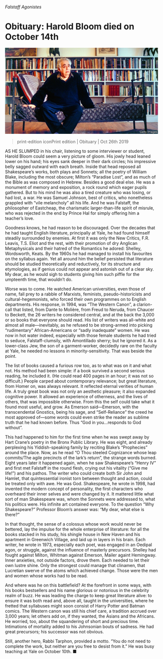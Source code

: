 ###### Falstaff Agonistes

# Obituary: Harold Bloom died on October 14th 

![image](images/20191026_OBP001_0.jpg) 

> print-edition iconPrint edition | Obituary | Oct 26th 2019 

AS HE SLUMPED in his chair, listening to some interviewer or student, Harold Bloom could seem a very picture of gloom. His jowly head leaned lower on his hand; his eyes sank deeper in their dark circles; his impressive belly sagged outward with each breath. Inside that head reposed all Shakespeare’s works, both plays and Sonnets; all the poetry of William Blake, including the most obscure; Milton’s “Paradise Lost”, and as much of the Bible as was composed in Hebrew. Besides a good deal else. He was a monument of memory and exposition, a rock round which eager pupils gathered. But to his mind he was also a tired creature who was losing, or had lost, a war. He was Samuel Johnson, best of critics, who nonetheless grappled with “vile melancholy” all his life. And he was Falstaff, the philosopher of Eastcheap, the charismatic larger-than-life spirit of misrule, who was rejected in the end by Prince Hal for simply offering him a teacher’s love. 

Goodness knows, he had reason to be discouraged. Over the decades that he had taught English literature, principally at Yale, he had found himself steadily surrounded by enemies. At first it was only the New Critics, F.R. Leavis, T.S. Eliot and the rest, with their promotion of dry Anglican Metaphysicals and their hatred of the Romantics he adored: Shelley, Wordsworth, Keats. By the 1960s he had managed to install his favourites on the syllabus again. Yet all around him the belief persisted that literature should be studied theoretically and reductively, for its structure and etymologies, as if genius could not appear and astonish out of a clear sky. My dear, as he would sigh to students giving him such piffle for the umpteenth time, that wouldn’t do. 

Worse was to come. He watched American universities, even those of name, fall prey to a rabble of Marxists, feminists, pseudo-historicists and cultural-hegemonists, who forced their own programmes on to English departments. His response, in 1994, was “The Western Canon”, a clarion-call that listed, from Dante to Molière, from Freud to Neruda, from Chaucer to Beckett, the 26 writers he considered central, and at the back the 3,000 or so books that everyone should read. His list of writers was all-white and almost all male—inevitably, as he refused to be strong-armed into picking “rudimentary” African-Americans or “sadly inadequate” women. He was now in hot water indeed, especially with those female students he had tried to seduce, Falstaff-clumsily, with Amontillado sherry; but he ignored it. As a lower-class Jew, the son of a garment-worker, decidedly rare on the faculty at Yale, he needed no lessons in minority-sensitivity. That was beside the point. 

The list of books caused a furious row too, as to what was on it and what not. His method had been simple: if a book survived a second serious reading, he included it. (He could read 400 pages in an hour; it was not so difficult.) People carped about contemporary relevance; but great literature, from Homer on, was always relevant. It reflected eternal verities of human life. A truly great book was not only an aesthetic pleasure; it also expanded cognitive power. It allowed an experience of otherness, and the lives of others, that was impossible otherwise. From this the self could take what it found most useful, and grow. As Emerson said—Emerson, with the transcendental Gnostics, being his sage, and “Self-Reliance” the creed he most approved of—some words could even strike the reader as sublime truth that he had known before. Thus “God in you…responds to God without”. 

This had happened to him for the first time when he was swept away by Hart Crane’s poetry in the Bronx Public Library. He was eight, and already perplexing his Yiddish-speaking family by reciting Blake’s “Prophecies” around the place. Now, as he read “O Thou steeled Cognizance whose leap commits/The agile precincts of the lark’s return”, the strange words burned. Eight years later it happened again, when he saw Shakespeare’s “Henry IV” and first met Falstaff in the round flesh, crying out his vitality (“Give me life!”) and his pathos. The writer who could create both Sir John and Hamlet, that quintessential ironist torn between thought and action, could be treated only with awe. He was God. Shakespeare, he wrote in 1998, had invented the modern concept of personality, the first characters who overheard their inner selves and were changed by it. It mattered little what sort of man Shakespeare was, whom the Sonnets were addressed to, what his politics were. His infinite art contained everyone. To the question “Why Shakespeare?” Professor Bloom’s answer was: “My dear, what else is there?” 

In that thought, the sense of a colossus whose work would never be bettered, lay the impulse for the whole enterprise of literature: for all the books stacked in his study, his shingle house in New Haven and his apartment in Greenwich Village, and laid up in layers in his brain. Each writer, he wrote in 1973, especially each poet, was engaged in an Oedipal agon, or struggle, against the influence of masterly precursors. Shelley had fought against Milton, Whitman against Emerson, Mailer againt Hemingway. Inner anxieties, not outside factors, drove them. Each needed to let their own lustre shine. Only the strongest could manage that clinamen, that Lucretian swerve of the atoms which achieved change. Those were the men and women whose works had to be read. 

And where was he on this battlefield? At the forefront in some ways, with his books bestsellers and his name glorious or notorious in the celebrity realm of buzz. He was leading the charge to keep great literature alive: to ensure it was both read and, above all, taught in the universities, where he fretted that syllabuses might soon consist of Harry Potter and Batman comics. The Western canon was still his chief care, a tradition accrued over 3,000 years; let others add on, if they wanted, the Asians and the Africans. He worried, too, about the squandering of short and precious time. Intimations of mortality added to his Johnsonian bouts of sadness. He had great precursors; his successor was not obvious. 

Still, another hero, Rabbi Tarphon, provided a motto. “You do not need to complete the work, but neither are you free to desist from it.” He was busy teaching at Yale on October 10th. ■ 

